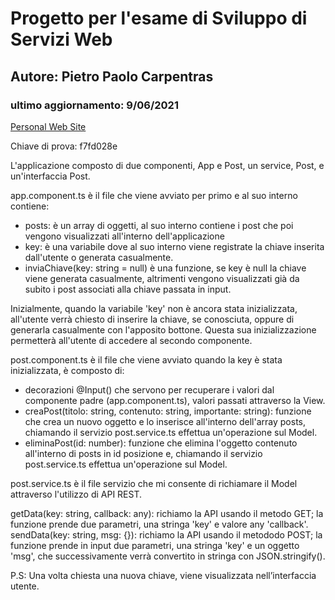 # Progetto per l'esame di Sviluppo di Servizi Web
## Autore: Pietro Paolo Carpentras
### ultimo aggiornamento: 9/06/2021
[Personal Web Site](https://www.paolocarpentras.it)

Chiave di prova: f7fd028e

L'applicazione composto di due componenti, App e Post, un service, Post, e un'interfaccia Post.

app.component.ts è il file che viene avviato per primo e al suo interno contiene:

- posts: è un array di oggetti, al suo interno contiene i post che poi vengono visualizzati all'interno dell'applicazione
- key: è una variabile dove al suo interno viene registrate la chiave inserita dall'utente o generata casualmente.
- inviaChiave(key: string = null) è una funzione, se key è null la chiave viene generata casualmente, altrimenti vengono visualizzati già da subito i post associati alla chiave passata in input.

Inizialmente, quando la variabile 'key' non è ancora stata inizializzata, all'utente verrà chiesto di inserire la chiave, se conosciuta, oppure di generarla casualmente con l'apposito bottone. Questa sua inizializzazione permetterà all'utente di accedere al secondo componente.

post.component.ts è il file che viene avviato quando la key è stata inizializzata, è composto di:

- decorazioni @Input() che servono per recuperare i valori dal componente padre (app.component.ts), valori passati attraverso la View.
- creaPost(titolo: string, contenuto: string, importante: string): funzione che crea un nuovo oggetto e lo inserisce all'interno dell'array posts, chiamando il servizio post.service.ts effettua un'operazione sul Model.
- eliminaPost(id: number): funzione che elimina l'oggetto contenuto all'interno di posts in id posizione e, chiamando il servizio post.service.ts effettua un'operazione sul Model.

post.service.ts è il file servizio che mi consente di richiamare il Model attraverso l'utilizzo di API REST.

getData(key: string, callback: any): richiamo la API usando il metodo GET; la funzione prende due parametri, una stringa 'key' e valore any 'callback'.
sendData(key: string, msg: {}): richiamo la API usando il metododo POST; la funzione prende in input due parametri, una stringa 'key' e un oggetto 'msg', che successivamente verrà convertito in stringa con JSON.stringify().

P.S: Una volta chiesta una nuova chiave, viene visualizzata nell’interfaccia utente.
